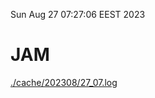 Sun Aug 27 07:27:06 EEST 2023
# JAM
<a href='./cache/202308/27_07.log'>./cache/202308/27_07.log</a>
